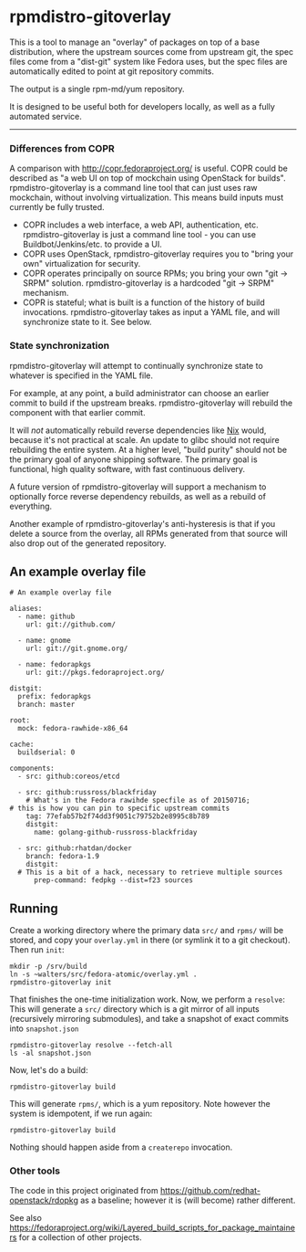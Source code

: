 # rpmdistro-gitoverlay

This is a tool to manage an "overlay" of packages on top of a base
distribution, where the upstream sources come from upstream git, the
spec files come from a "dist-git" system like Fedora uses, but the
spec files are automatically edited to point at git repository
commits.

The output is a single rpm-md/yum repository.

It is designed to be useful both for developers locally, as well as a
fully automated service.

<hr>

### Differences from COPR

A comparison with http://copr.fedoraproject.org/ is useful.  COPR
could be described as "a web UI on top of mockchain using OpenStack
for builds".  rpmdistro-gitoverlay is a command line tool that can
just uses raw mockchain, without involving virtualization.  This
means build inputs must currently be fully trusted.

 - COPR includes a web interface, a web API, authentication, etc.
   rpmdistro-gitoverlay is just a command line tool - you can
   use Buildbot/Jenkins/etc. to provide a UI.
 - COPR uses OpenStack, rpmdistro-gitoverlay requires you to
   "bring your own" virtualization for security.
 - COPR operates principally on source RPMs; you bring your
   own "git -> SRPM" solution.  rpmdistro-gitoverlay is
   a hardcoded "git -> SRPM" mechanism.
 - COPR is stateful; what is built is a function of the history of
   build invocations.  rpmdistro-gitoverlay takes as input a YAML
   file, and will synchronize state to it.  See below.

### State synchronization

rpmdistro-gitoverlay will attempt to continually synchronize state to
whatever is specified in the YAML file.

For example, at any point, a build administrator can choose an earlier
commit to build if the upstream breaks.  rpmdistro-gitoverlay will
rebuild the component with that earlier commit.

It will *not* automatically rebuild reverse dependencies like
[Nix](https://nixos.org/nix/) would, because it's not practical at
scale.  An update to glibc should not require rebuilding the entire
system.  At a higher level, "build purity" should not be the primary
goal of anyone shipping software.  The primary goal is functional,
high quality software, with fast continuous delivery.

A future version of rpmdistro-gitoverlay will support a mechanism to
optionally force reverse dependency rebuilds, as well as a rebuild of
everything.

Another example of rpmdistro-gitoverlay's anti-hysteresis is that if
you delete a source from the overlay, all RPMs generated from that
source will also drop out of the generated repository.

## An example overlay file

    # An example overlay file
    
    aliases: 
      - name: github
        url: git://github.com/
    
      - name: gnome
        url: git://git.gnome.org/
    
      - name: fedorapkgs
        url: git://pkgs.fedoraproject.org/
    
    distgit:
      prefix: fedorapkgs
      branch: master
      
    root:
      mock: fedora-rawhide-x86_64
    
    cache:
      buildserial: 0
    
    components:
      - src: github:coreos/etcd

      - src: github:russross/blackfriday
        # What's in the Fedora rawihde specfile as of 20150716;
	# this is how you can pin to specific upstream commits
        tag: 77efab57b2f74dd3f9051c79752b2e8995c8b789
        distgit:
          name: golang-github-russross-blackfriday

      - src: github:rhatdan/docker
        branch: fedora-1.9
        distgit:
	  # This is a bit of a hack, necessary to retrieve multiple sources
          prep-command: fedpkg --dist=f23 sources

## Running

Create a working directory where the primary data `src/` and `rpms/`
will be stored, and copy your `overlay.yml` in there (or symlink it to
a git checkout).  Then run `init`:

    mkdir -p /srv/build
    ln -s ~walters/src/fedora-atomic/overlay.yml .
    rpmdistro-gitoverlay init

That finishes the one-time initialization work.  Now, we perform a
`resolve`: This will generate a `src/` directory which is a git mirror
of all inputs (recursively mirroring submodules), and take a snapshot
of exact commits into `snapshot.json`

    rpmdistro-gitoverlay resolve --fetch-all
    ls -al snapshot.json

Now, let's do a build:

    rpmdistro-gitoverlay build

This will generate `rpms/`, which is a yum repository.  Note however
the system is idempotent, if we run again:

    rpmdistro-gitoverlay build

Nothing should happen aside from a `createrepo` invocation.
    
### Other tools

The code in this project originated from
https://github.com/redhat-openstack/rdopkg as a baseline; however it
is (will become) rather different.

See also https://fedoraproject.org/wiki/Layered_build_scripts_for_package_maintainers
for a collection of other projects.

